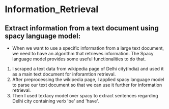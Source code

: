 # Information_Retrieval
## Extract information from a text document using spacy language model:

* When we want to use a specific information from a large text document, we need to have an algorithm that retrieves information. The Spacy language model provides some useful functionalities to do that.
1. I scraped a text data from wikipedia page of Delhi city(India) and used it as a main text document for inforamtion retrieval.
2. After preprocessing the wikipedia page, I applied spacy language model to parse our text document so that we can use it further for information retrieval.
3. Then I used textacy model over spacy to extract sentences regarding Delhi city containing verb 'be' and 'have'.
